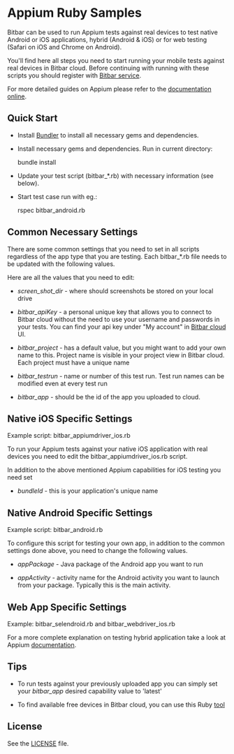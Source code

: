 # Appium Ruby Samples

Bitbar can be used to run Appium tests against real devices to test
native Android or iOS applications, hybrid (Android & iOS) or for web
testing (Safari on iOS and Chrome on Android).

You'll find here all steps you need to start running your mobile tests
against real devices in Bitbar cloud. Before continuing with
running with these scripts you should register with [Bitbar
service](https://cloud.bitbar.com/).

For more detailed guides on Appium please refer to the [documentation
online](http://appium.io/slate/en/master/?python#about-appium).

## Quick Start

* Install [Bundler](http://bundler.io/) to install all necessary gems
and dependencies.

* Install necessary gems and dependencies. Run in current directory:

    bundle install

* Update your test script (bitbar_*.rb) with necessary information
  (see below).

* Start test case run with eg.:

    rspec bitbar_android.rb

## Common Necessary Settings

There are some common settings that you need to set in all scripts
regardless of the app type that you are testing. Each bitbar_*.rb
file needs to be updated with the following values.

Here are all the values that you need to edit:

* *screen_shot_dir* - where should screenshots be stored on your local drive

* *bitbar_apiKey* - a personal unique key that allows you to
   connect to Bitbar cloud without the need to use your username
   and passwords in your tests. You can find your api key under "My
   account" in [Bitbar cloud](https://cloud.bitbar.com/) UI.

* *bitbar_project* - has a default value, but you might want to add
  your own name to this. Project name is visible in your project view
  in Bitbar cloud. Each project must have a unique name

* *bitbar_testrun* - name or number of this test run. Test run
  names can be modified even at every test run

* *bitbar_app* - should be the id of the app you uploaded to cloud.

## Native iOS Specific Settings

Example script: bitbar_appiumdriver_ios.rb

To run your Appium tests against your native iOS application with real
devices you need to edit the bitbar_appiumdriver_ios.rb script.

In addition to the above mentioned Appium capabilities for iOS testing
you need set

* *bundleId* - this is your application's unique name

## Native Android Specific Settings

Example script: bitbar_android.rb

To configure this script for testing your own app, in addition to the
common settings done above, you need to change the following values.

* *appPackage* - Java package of the Android app you want to run

* *appActivity* - activity name for the Android activity you want to
  launch from your package. Typically this is the main activity.

## Web App Specific Settings

Example: bitbar_selendroid.rb and bitbar_webdriver_ios.rb

For a more complete explanation on testing hybrid application take a
look at Appium
[documentation](https://github.com/appium/appium/blob/master/docs/en/advanced-concepts/hybrid.md).


## Tips

* To run tests against your previously uploaded app you can simply set
  your *bitbar_app* desired capability value to 'latest'


* To find available free devices in Bitbar cloud, you can use this Ruby [tool](https://github.com/bootstraponline/bitbar_device_finder)

## License

See the
[LICENSE](https://github.com/bitbar/testdroid-samples/blob/master/LICENSE)
file.
